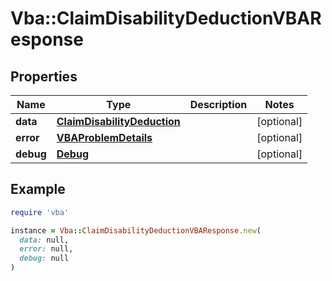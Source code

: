 # Vba::ClaimDisabilityDeductionVBAResponse

## Properties

| Name | Type | Description | Notes |
| ---- | ---- | ----------- | ----- |
| **data** | [**ClaimDisabilityDeduction**](ClaimDisabilityDeduction.md) |  | [optional] |
| **error** | [**VBAProblemDetails**](VBAProblemDetails.md) |  | [optional] |
| **debug** | [**Debug**](Debug.md) |  | [optional] |

## Example

```ruby
require 'vba'

instance = Vba::ClaimDisabilityDeductionVBAResponse.new(
  data: null,
  error: null,
  debug: null
)
```

